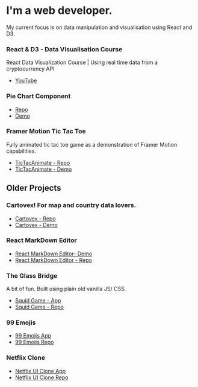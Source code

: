 # I'm a web developer. 
My current focus is on data manipulation and visualisation using React and D3.

### React & D3 - Data Visualisation Course
React Data Visualization Course | Using real time data from a cryptocurrency API
- [YouTube](https://youtu.be/q42JGZG_-Yc)

### Pie Chart Component
- [Repo](https://github.com/jamesmarriott/React-D3-Pie-Chart)
- [Demo](https://d3-pie-chart-component.netlify.app/)

### Framer Motion Tic Tac Toe
Fully animated tic tac toe game as a demonstration of Framer Motion capabilities.
- [TicTacAnimate - Repo](https://github.com/jamesmarriott/react-tic-tac-animate/)
- [TicTacAnimate - Demo](https://tic-tac-toe-react-framer-motion.netlify.app/)

## Older Projects

### Cartovex! For map and country data lovers.
- [Cartovex - Repo](https://github.com/jamesmarriott/Cartovex)
- [Cartovex - Demo](https://cartovex.netlify.app/)

### React MarkDown Editor
- [React MarkDown Editor- Demo](https://blissful-poincare-17ba17.netlify.app/)
- [React MarkDown Editor - Repo](https://github.com/jamesmarriott/markdown-editor)

### The Glass Bridge
A bit of fun. Built using plain old vanilla JS/ CSS.
- [Squid Game - App](https://jamesmarriott.github.io/SquidGame/)
- [Squid Game - Repo](https://github.com/jamesmarriott/SquidGame)

### 99 Emojis
- [99 Emojis App](https://99emojis.netlify.app/)
- [99 Emojis Repo](https://github.com/jamesmarriott/99emojis)

### Netflix Clone
- [Netflix UI Clone App](https://netflix-cloned-app.netlify.app)
- [Netflix UI Clone Repo](https://github.com/jamesmarriott/MadLibs-App)
